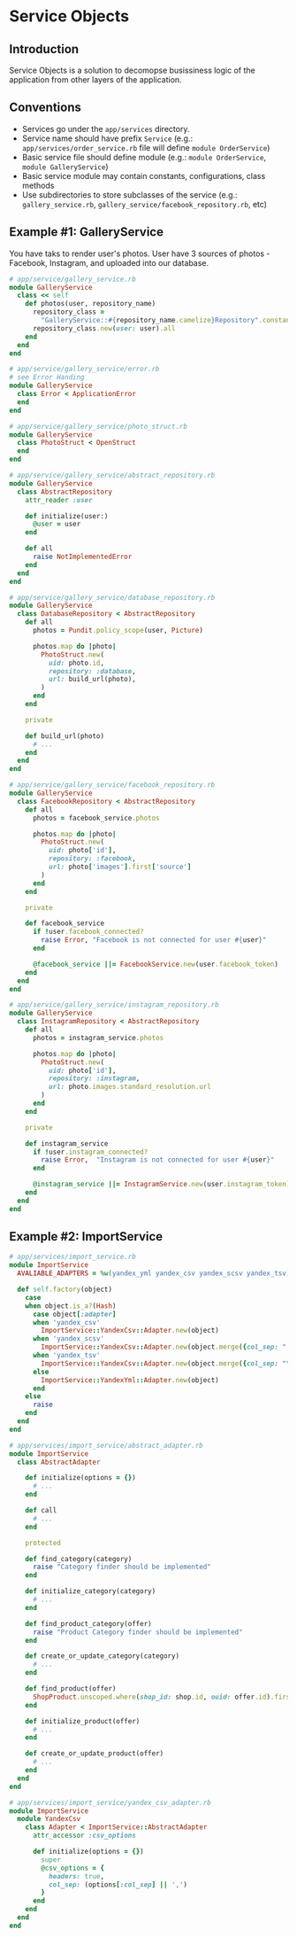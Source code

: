 # Service Objects

## Introduction

Service Objects is a solution to decomopse busissiness logic of the application from other layers of the application.

## Conventions

* Services go under the `app/services` directory.
* Service name should have prefix `Service` (e.g.: `app/services/order_service.rb` file will define `module OrderService`)
* Basic service file should define module (e.g.: `module OrderService`, `module GalleryService`)
* Basic service module may contain constants, configurations, class methods
* Use subdirectories to store subclasses of the service (e.g.: `gallery_service.rb`, `gallery_service/facebook_repository.rb`, etc)

## Example #1: GalleryService

You have taks to render user's photos. User have 3 sources of photos - Facebook, Instagram, and uploaded into our database.

```ruby
# app/service/gallery_service.rb
module GalleryService
  class << self
    def photos(user, repository_name)
      repository_class = 
        "GalleryService::#{repository_name.camelize}Repository".constantize
      repository_class.new(user: user).all
    end
  end
end

# app/service/gallery_service/error.rb
# see Error Handing
module GalleryService
  class Error < ApplicationError
  end
end

# app/service/gallery_service/photo_struct.rb
module GalleryService
  class PhotoStruct < OpenStruct
  end
end

# app/service/gallery_service/abstract_repository.rb
module GalleryService
  class AbstractRepository
    attr_reader :user

    def initialize(user:)
      @user = user
    end

    def all
      raise NotImplementedError
    end
  end
end

# app/service/gallery_service/database_repository.rb
module GalleryService
  class DatabaseRepository < AbstractRepository
    def all
      photos = Pundit.policy_scope(user, Picture)

      photos.map do |photo|
        PhotoStruct.new(
          uid: photo.id,
          repository: :database,
          url: build_url(photo),
        )
      end
    end

    private

    def build_url(photo)
      # ...
    end
  end
end

# app/service/gallery_service/facebook_repository.rb
module GalleryService
  class FacebookRepository < AbstractRepository
    def all
      photos = facebook_service.photos

      photos.map do |photo|
        PhotoStruct.new(
          uid: photo['id'],
          repository: :facebook,
          url: photo['images'].first['source']
        )
      end
    end

    private

    def facebook_service
      if !user.facebook_connected?
        raise Error, "Facebook is not connected for user #{user}"
      end

      @facebook_service ||= FacebookService.new(user.facebook_token)
    end
  end
end

# app/service/gallery_service/instagram_repository.rb
module GalleryService
  class InstagramRepository < AbstractRepository
    def all
      photos = instagram_service.photos

      photos.map do |photo|
        PhotoStruct.new(
          uid: photo['id'],
          repository: :instagram,
          url: photo.images.standard_resolution.url
        )
      end
    end

    private

    def instagram_service
      if !user.instagram_connected?
        raise Error,  "Instagram is not connected for user #{user}" 
      end

      @instagram_service ||= InstagramService.new(user.instagram_token)
    end
  end
end
```


## Example #2: ImportService

```ruby
# app/services/import_service.rb
module ImportService
  AVALIABLE_ADAPTERS = %w(yandex_yml yandex_csv yandex_scsv yandex_tsv)

  def self.factory(object)
    case
    when object.is_a?(Hash)
      case object[:adapter]
      when 'yandex_csv'
        ImportService::YandexCsv::Adapter.new(object)
      when 'yandex_scsv'
        ImportService::YandexCsv::Adapter.new(object.merge({col_sep: ";"}))
      when 'yandex_tsv'
        ImportService::YandexCsv::Adapter.new(object.merge({col_sep: "\t"}))
      else
        ImportService::YandexYml::Adapter.new(object)
      end
    else
      raise
    end
  end
end

# app/services/import_service/abstract_adapter.rb
module ImportService
  class AbstractAdapter

    def initialize(options = {})
      # ...
    end

    def call
      # ...
    end

    protected

    def find_category(category)
      raise "Category finder should be implemented"
    end

    def initialize_category(category)
      # ...
    end

    def find_product_category(offer)
      raise "Product Category finder should be implemented"
    end

    def create_or_update_category(category)
      # ...
    end

    def find_product(offer)
      ShopProduct.unscoped.where(shop_id: shop.id, ouid: offer.id).first
    end

    def initialize_product(offer)
      # ...
    end

    def create_or_update_product(offer)
      # ...
    end
  end
end

# app/services/import_service/yandex_csv_adapter.rb
module ImportService
  module YandexCsv
    class Adapter < ImportService::AbstractAdapter
      attr_accessor :csv_options

      def initialize(options = {})
        super
        @csv_options = {
          headers: true,
          col_sep: (options[:col_sep] || ',')
        }
      end
    end
  end
end

```
